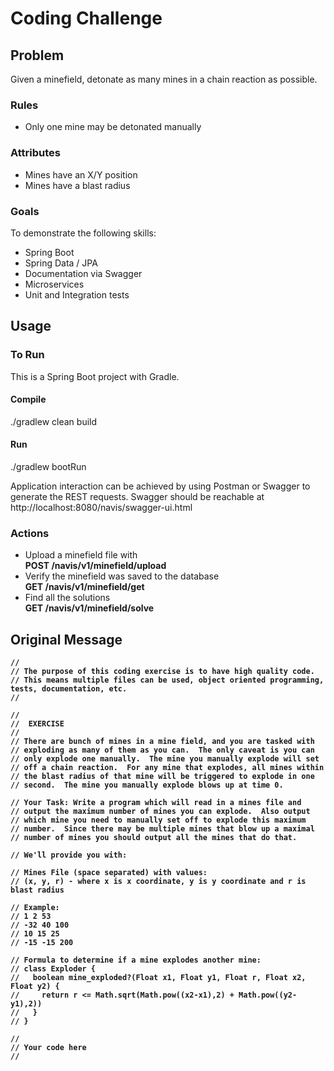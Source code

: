 # Coding Challenge
## Problem
Given a minefield, detonate as many mines in a chain reaction as possible.
### Rules
* Only one mine may be detonated manually
### Attributes
* Mines have an X/Y position
* Mines have a blast radius
### Goals
To demonstrate the following skills:
* Spring Boot
* Spring Data / JPA
* Documentation via Swagger
* Microservices
* Unit and Integration tests
## Usage
 
 ### To Run
 This is a Spring Boot project with Gradle.
 #### Compile
 ./gradlew clean build
 #### Run
 ./gradlew bootRun
 
 Application interaction can be achieved by using Postman or Swagger to generate the REST requests.
 Swagger should be reachable at http://localhost:8080/navis/swagger-ui.html

 ### Actions
 * Upload a minefield file with <br><b>POST /navis/v1/minefield/upload</b>
 * Verify the minefield was saved to the database<br><b>GET /navis/v1/minefield/get</b>
 * Find all the solutions<br><b>GET /navis/v1/minefield/solve
  
## Original Message  
```
//
// The purpose of this coding exercise is to have high quality code.
// This means multiple files can be used, object oriented programming, tests, documentation, etc.
//

// 
//  EXERCISE  
//
// There are bunch of mines in a mine field, and you are tasked with
// exploding as many of them as you can.  The only caveat is you can
// only explode one manually.  The mine you manually explode will set
// off a chain reaction.  For any mine that explodes, all mines within
// the blast radius of that mine will be triggered to explode in one
// second.  The mine you manually explode blows up at time 0.

// Your Task: Write a program which will read in a mines file and
// output the maximum number of mines you can explode.  Also output 
// which mine you need to manually set off to explode this maximum 
// number.  Since there may be multiple mines that blow up a maximal 
// number of mines you should output all the mines that do that.

// We'll provide you with:

// Mines File (space separated) with values:
// (x, y, r) - where x is x coordinate, y is y coordinate and r is blast radius

// Example:
// 1 2 53
// -32 40 100
// 10 15 25
// -15 -15 200

// Formula to determine if a mine explodes another mine:
// class Exploder {
//   boolean mine_exploded?(Float x1, Float y1, Float r, Float x2, Float y2) {
//     return r <= Math.sqrt(Math.pow((x2-x1),2) + Math.pow((y2-y1),2))
//   }
// }

//
// Your code here
//
```

